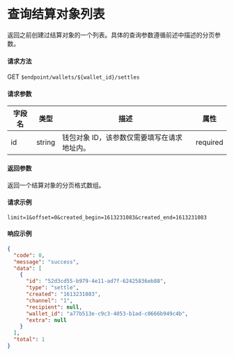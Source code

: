 # 查询结算对象列表

返回之前创建过结算对象的一个列表。具体的查询参数遵循前述中描述的分页参数。

#### 请求方法

GET `$endpoint/wallets/${wallet_id}/settles`

#### 请求参数

| 字段名 | 类型   | 描述                                        | 属性     |
| ------ | ------ | ------------------------------------------- | -------- |
| id     | string | 钱包对象 ID，该参数仅需要填写在请求地址内。 | required |

#### 返回参数

返回一个结算对象的分页格式数组。

#### 请求示例
```http request
limit=1&offset=0&created_begin=1613231083&created_end=1613231083
```

#### 响应示例

```json
{
  "code": 0,
  "message": "success",
  "data": [
    {
      "id": "52d3cd55-b979-4e11-ad7f-62425836eb88",
      "type": "settle",
      "created": "1613231083",
      "channel": "1",
      "recipient": null,
      "wallet_id": "a77b513e-c9c3-4053-b1ad-c0666b949c4b",
      "extra": null
    }
  ],
  "total": 1
}
```
